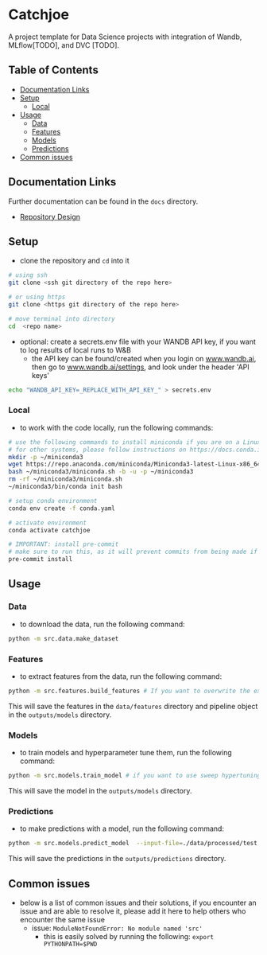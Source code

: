 # Catchjoe  <!-- omit in toc -->

A project template for Data Science projects with integration of Wandb, MLflow[TODO], and DVC [TODO].

## Table of Contents <!-- omit in toc -->

- [Documentation Links](#documentation-links)
- [Setup](#setup)
  - [Local](#local)
- [Usage](#usage)
  - [Data](#data)
  - [Features](#features)
  - [Models](#models)
  - [Predictions](#predictions)
- [Common issues](#common-issues)

## Documentation Links

Further documentation can be found in the `docs` directory.

- [Repository Design](docs/design.md)


## Setup

- clone the repository and `cd` into it

```sh
# using ssh
git clone <ssh git directory of the repo here>

# or using https
git clone <https git directory of the repo here>

# move terminal into directory
cd  <repo name>
```

- optional: create a secrets.env file with your WANDB API key, if you want to log results of local runs to W&B
  - the API key can be found/created when you login on www.wandb.ai, then go to www.wandb.ai/settings, and look under the header 'API keys'

```sh
echo "WANDB_API_KEY=_REPLACE_WITH_API_KEY_" > secrets.env
```


### Local

- to work with the code locally, run the following commands:

```sh
# use the following commands to install miniconda if you are on a Linux 64-bit machine, if you don't have it installed already
# for other systems, please follow instructions on https://docs.conda.io/en/latest/miniconda.html
mkdir -p ~/miniconda3
wget https://repo.anaconda.com/miniconda/Miniconda3-latest-Linux-x86_64.sh -O ~/miniconda3/miniconda.sh
bash ~/miniconda3/miniconda.sh -b -u -p ~/miniconda3
rm -rf ~/miniconda3/miniconda.sh
~/miniconda3/bin/conda init bash

# setup conda environment
conda env create -f conda.yaml

# activate environment
conda activate catchjoe

# IMPORTANT: install pre-commit
# make sure to run this, as it will prevent commits from being made if there are certain errors in the code
pre-commit install
```

## Usage

### Data

- to download the data, run the following command:

```sh
python -m src.data.make_dataset
```

### Features

- to extract features from the data, run the following command:

```sh
python -m src.features.build_features # If you want to overwrite the existing features use --overwrite
```

This will save the features in the `data/features` directory and pipeline object in the `outputs/models` directory.

### Models

- to train models and hyperparameter tune them, run the following command:

```sh
python -m src.models.train_model # if you want to use sweep hypertuning add --use_sweep
```

This will save the model in the `outputs/models` directory.

### Predictions

- to make predictions with a model, run the following command:

```sh
python -m src.models.predict_model  --input-file=./data/processed/test.json --output-file=./outputs/predictions/results.csv --model-file=../models/model_2xehd413.pkl
```

This will save the predictions in the `outputs/predictions` directory.


## Common issues

- below is a list of common issues and their solutions, if you encounter an issue and are able to resolve it, please add it here to help others who encounter the same issue
  - issue: `ModuleNotFoundError: No module named 'src'`
    - this is easily solved by running the following: `export PYTHONPATH=$PWD`
